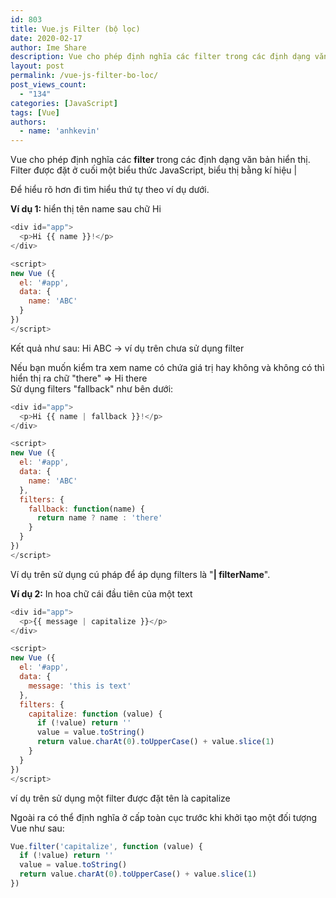 ```yaml
---
id: 803
title: Vue.js Filter (bộ lọc)
date: 2020-02-17
author: Ime Share
description: Vue cho phép định nghĩa các filter trong các định dạng văn bản thường gặp
layout: post
permalink: /vue-js-filter-bo-loc/
post_views_count:
  - "134"
categories: [JavaScript]
tags: [Vue]
authors:
  - name: 'anhkevin'
---
```

Vue cho phép định nghĩa các **filter** trong các định dạng văn bản hiển thị.  
Filter được đặt ở cuối một biểu thức JavaScript, biểu thị bằng kí hiệu |

Để hiểu rõ hơn đi tìm hiểu thứ tự theo ví dụ dưới.

**Ví dụ 1:** hiển thị tên name sau chữ Hi 

```javascript
<div id="app">
  <p>Hi {{ name }}!</p>
</div>

<script>
new Vue ({
  el: '#app',
  data: {
    name: 'ABC'
  }
})
</script>
```

Kết quả như sau: Hi ABC -> ví dụ trên chưa sử dụng filter

Nếu bạn muốn kiểm tra xem name có chứa giá trị hay không và không có thì hiển thị ra chữ "there" => Hi there  
Sử dụng filters "fallback" như bên dưới:

```javascript
<div id="app">
  <p>Hi {{ name | fallback }}!</p>
</div>

<script>
new Vue ({
  el: '#app',
  data: {
    name: 'ABC'
  },
  filters: {
    fallback: function(name) {
      return name ? name : 'there'
    }
  }
})
</script>
```

Ví dụ trên sử dụng cú pháp để áp dụng filters là "**| filterName**".

**Ví dụ 2:** In hoa chữ cái đầu tiên của một text

```javascript
<div id="app">
  <p>{{ message | capitalize }}</p>
</div>

<script>
new Vue ({
  el: '#app',
  data: {
    message: 'this is text'
  },
  filters: {
    capitalize: function (value) {
      if (!value) return ''
      value = value.toString()
      return value.charAt(0).toUpperCase() + value.slice(1)
    }
  }
})
</script>
```

ví dụ trên sử dụng một filter được đặt tên là capitalize

Ngoài ra có thể định nghĩa ở cấp toàn cục trước khi khởi tạo một đối tượng Vue như sau:

```javascript
Vue.filter('capitalize', function (value) {
  if (!value) return ''
  value = value.toString()
  return value.charAt(0).toUpperCase() + value.slice(1)
})
```